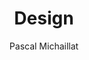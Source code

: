---
title: "Design"
author: "Pascal Michaillat"
description: "Minimalist design templates for academic papers, academic presentations, academic websites, and scientific figures. Built with LaTeX, Hugo, and MATLAB."
cover:
    image: "/design.png"
    alt: "Minimalist Hugo template for academic websites"
---